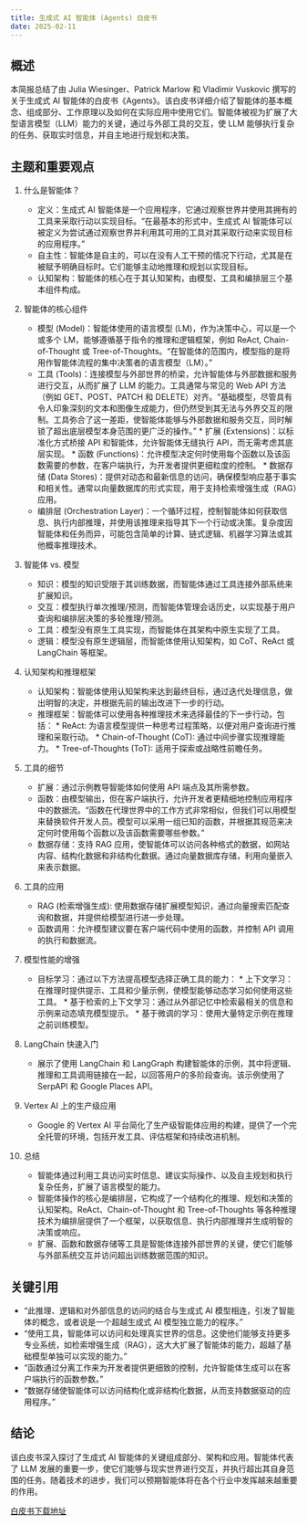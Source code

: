 ```yaml
---
title: 生成式 AI 智能体 (Agents) 白皮书
date: 2025-02-11
---
```

## 概述

本简报总结了由 Julia Wiesinger、Patrick Marlow 和 Vladimir Vuskovic 撰写的关于生成式 AI 智能体的白皮书《Agents》。该白皮书详细介绍了智能体的基本概念、组成部分、工作原理以及如何在实际应用中使用它们。智能体被视为扩展了大型语言模型（LLM）能力的关键，通过与外部工具的交互，使 LLM 能够执行复杂的任务、获取实时信息，并自主地进行规划和决策。

## 主题和重要观点

1. 什么是智能体？
	- 定义：生成式 AI 智能体是一个应用程序，它通过观察世界并使用其拥有的工具来采取行动以实现目标。“在最基本的形式中，生成式 AI 智能体可以被定义为尝试通过观察世界并利用其可用的工具对其采取行动来实现目标的应用程序。”
	- 自主性：智能体是自主的，可以在没有人工干预的情况下行动，尤其是在被赋予明确目标时。它们能够主动地推理和规划以实现目标。
	- 认知架构：智能体的核心在于其认知架构，由模型、工具和编排层三个基本组件构成。

2. 智能体的核心组件
	- 模型 (Model)：智能体使用的语言模型 (LM)，作为决策中心，可以是一个或多个 LM，能够遵循基于指令的推理和逻辑框架，例如 ReAct, Chain-of-Thought 或 Tree-of-Thoughts。“在智能体的范围内，模型指的是将用作智能体流程的集中决策者的语言模型（LM）。”
	- 工具 (Tools)：连接模型与外部世界的桥梁，允许智能体与外部数据和服务进行交互，从而扩展了 LLM 的能力。工具通常与常见的 Web API 方法（例如 GET、POST、PATCH 和 DELETE）对齐。“基础模型，尽管具有令人印象深刻的文本和图像生成能力，但仍然受到其无法与外界交互的限制。工具弥合了这一差距，使智能体能够与外部数据和服务交互，同时解锁了超出底层模型本身范围的更广泛的操作。” * 扩展 (Extensions)：以标准化方式桥接 API 和智能体，允许智能体无缝执行 API，而无需考虑其底层实现。 * 函数 (Functions)：允许模型决定何时使用每个函数以及该函数需要的参数，在客户端执行，为开发者提供更细粒度的控制。 * 数据存储 (Data Stores)：提供对动态和最新信息的访问，确保模型响应基于事实和相关性。通常以向量数据库的形式实现，用于支持检索增强生成（RAG）应用。
	- 编排层 (Orchestration Layer)：一个循环过程，控制智能体如何获取信息、执行内部推理，并使用该推理来指导其下一个行动或决策。复杂度因智能体和任务而异，可能包含简单的计算、链式逻辑、机器学习算法或其他概率推理技术。

3. 智能体 vs. 模型
	- 知识：模型的知识受限于其训练数据，而智能体通过工具连接外部系统来扩展知识。
	- 交互：模型执行单次推理/预测，而智能体管理会话历史，以实现基于用户查询和编排层决策的多轮推理/预测。
	- 工具：模型没有原生工具实现，而智能体在其架构中原生实现了工具。
	- 逻辑：模型没有原生逻辑层，而智能体使用认知架构，如 CoT、ReAct 或 LangChain 等框架。

4. 认知架构和推理框架
	- 认知架构：智能体使用认知架构来达到最终目标，通过迭代处理信息，做出明智的决定，并根据先前的输出改进下一步的行动。
	- 推理框架：智能体可以使用各种推理技术来选择最佳的下一步行动，包括： * ReAct: 为语言模型提供一种思考过程策略，以便对用户查询进行推理和采取行动。 * Chain-of-Thought (CoT): 通过中间步骤实现推理能力。 * Tree-of-Thoughts (ToT): 适用于探索或战略性前瞻任务。

5. 工具的细节
	- 扩展：通过示例教导智能体如何使用 API 端点及其所需参数。
	- 函数：由模型输出，但在客户端执行，允许开发者更精细地控制应用程序中的数据流。“函数在代理世界中的工作方式非常相似，但我们可以用模型来替换软件开发人员。模型可以采用一组已知的函数，并根据其规范来决定何时使用每个函数以及该函数需要哪些参数。”
	- 数据存储：支持 RAG 应用，使智能体可以访问各种格式的数据，如网站内容、结构化数据和非结构化数据。通过向量数据库存储，利用向量嵌入来表示数据。

6. 工具的应用
	- RAG (检索增强生成): 使用数据存储扩展模型知识，通过向量搜索匹配查询和数据，并提供给模型进行进一步处理。
	- 函数调用：允许模型建议要在客户端代码中使用的函数，并控制 API 调用的执行和数据流。

7. 模型性能的增强
	- 目标学习：通过以下方法提高模型选择正确工具的能力： * 上下文学习：在推理时提供提示、工具和少量示例，使模型能够动态学习如何使用这些工具。 * 基于检索的上下文学习：通过从外部记忆中检索最相关的信息和示例来动态填充模型提示。 * 基于微调的学习：使用大量特定示例在推理之前训练模型。

8. LangChain 快速入门
	- 展示了使用 LangChain 和 LangGraph 构建智能体的示例，其中将逻辑、推理和工具调用链接在一起，以回答用户的多阶段查询。该示例使用了 SerpAPI 和 Google Places API。

9. Vertex AI 上的生产级应用
	- Google 的 Vertex AI 平台简化了生产级智能体应用的构建，提供了一个完全托管的环境，包括开发工具、评估框架和持续改进机制。

10. 总结
	- 智能体通过利用工具访问实时信息、建议实际操作、以及自主规划和执行复杂任务，扩展了语言模型的能力。
	- 智能体操作的核心是编排层，它构成了一个结构化的推理、规划和决策的认知架构。ReAct、Chain-of-Thought 和 Tree-of-Thoughts 等各种推理技术为编排层提供了一个框架，以获取信息、执行内部推理并生成明智的决策或响应。
	- 扩展、函数和数据存储等工具是智能体连接外部世界的关键，使它们能够与外部系统交互并访问超出训练数据范围的知识。

## 关键引用

- “此推理、逻辑和对外部信息的访问的结合与生成式 AI 模型相连，引发了智能体的概念，或者说是一个超越生成式 AI 模型独立能力的程序。”
- “使用工具，智能体可以访问和处理真实世界的信息。这使他们能够支持更多专业系统，如检索增强生成（RAG），这大大扩展了智能体的能力，超越了基础模型单独可以实现的能力。”
- “函数通过分离工作来为开发者提供更细致的控制，允许智能体生成可以在客户端执行的函数参数。”
- “数据存储使智能体可以访问结构化或非结构化数据，从而支持数据驱动的应用程序。”

## 结论

该白皮书深入探讨了生成式 AI 智能体的关键组成部分、架构和应用。智能体代表了 LLM 发展的重要一步，使它们能够与现实世界进行交互，并执行超出其自身范围的任务。随着技术的进步，我们可以预期智能体将在各个行业中发挥越来越重要的作用。

[白皮书下载地址](https://drive.google.com/file/d/1oEjiRCTbd54aSdB_eEe3UShxLBWK9xkt/view)
